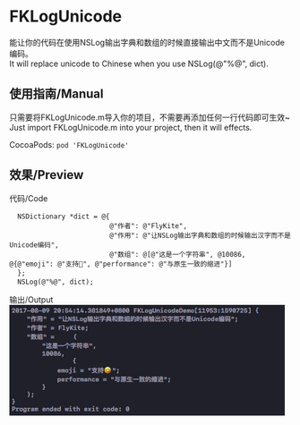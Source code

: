 # FKLogUnicode
能让你的代码在使用NSLog输出字典和数组的时候直接输出中文而不是Unicode编码。  
It will replace unicode to Chinese when you use NSLog(@"%@", dict).

使用指南/Manual
---
只需要将FKLogUnicode.m导入你的项目，不需要再添加任何一行代码即可生效~  
Just import FKLogUnicode.m into your project, then it will effects.  
  
CocoaPods: `pod 'FKLogUnicode'`

效果/Preview
---
代码/Code
```
  NSDictionary *dict = @{
                         @"作者": @"FlyKite",
                         @"作用": @"让NSLog输出字典和数组的时候输出汉字而不是Unicode编码",
                         @"数组": @[@"这是一个字符串", @10086, @{@"emoji": @"支持🤣", @"performance": @"与原生一致的缩进"}]
  };
  NSLog(@"%@", dict);
```
输出/Output  
![Preview](https://raw.githubusercontent.com/FlyKite/FKLogUnicode/master/preview.png)
